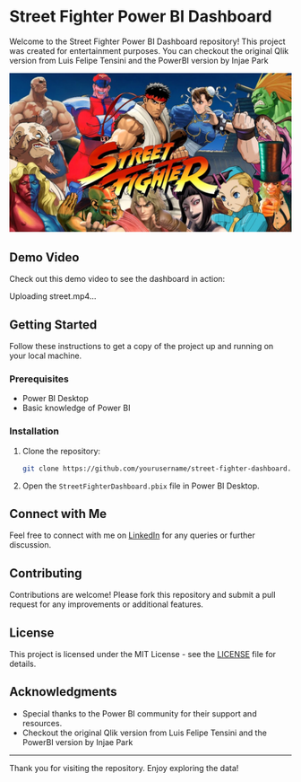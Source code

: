 # Street Fighter Power BI Dashboard

Welcome to the Street Fighter Power BI Dashboard repository! This project was created for entertainment purposes. You can checkout the original Qlik version from Luis Felipe Tensini and the PowerBI version by Injae Park

![Street Fighter](https://github.com/Mylinear/Power_Bi/blob/main/Street_Fighter/streetfighter.jpg)



## Demo Video

Check out this demo video to see the dashboard in action:




Uploading street.mp4…







## Getting Started

Follow these instructions to get a copy of the project up and running on your local machine.

### Prerequisites

- Power BI Desktop
- Basic knowledge of Power BI

### Installation

1. Clone the repository:
    ```sh
    git clone https://github.com/yourusername/street-fighter-dashboard.git
    ```

2. Open the `StreetFighterDashboard.pbix` file in Power BI Desktop.


## Connect with Me

Feel free to connect with me on [LinkedIn](https://www.linkedin.com/in/mustafayasingunduz) for any queries or further discussion.

## Contributing

Contributions are welcome! Please fork this repository and submit a pull request for any improvements or additional features.

## License

This project is licensed under the MIT License - see the [LICENSE](LICENSE) file for details.

## Acknowledgments

- Special thanks to the Power BI community for their support and resources.
- Checkout the original Qlik version from Luis Felipe Tensini and the PowerBI version by Injae Park

---

Thank you for visiting the repository. Enjoy exploring the data!

